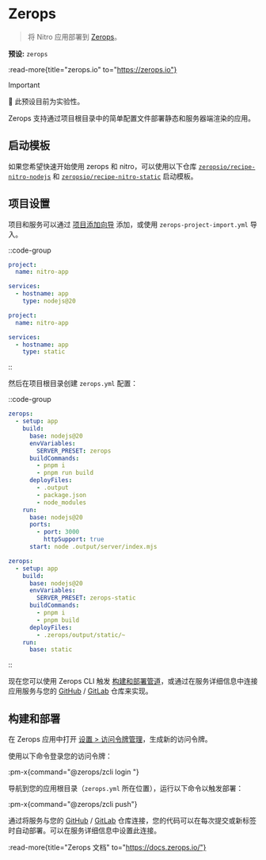 # Zerops

> 将 Nitro 应用部署到 [Zerops](https://zerops.io)。

**预设:** `zerops`

:read-more{title="zerops.io" to="https://zerops.io"}

> [!IMPORTANT]
> 🚧 此预设目前为实验性。

Zerops 支持通过项目根目录中的简单配置文件部署静态和服务器端渲染的应用。

## 启动模板

如果您希望快速开始使用 zerops 和 nitro，可以使用以下仓库 [`zeropsio/recipe-nitro-nodejs`](https://github.com/zeropsio/recipe-nitro-nodejs) 和 [`zeropsio/recipe-nitro-static`](https://github.com/zeropsio/recipe-nitro-static) 启动模板。

## 项目设置

项目和服务可以通过 [项目添加向导](https://app.zerops.io/dashboard/project-add) 添加，或使用 `zerops-project-import.yml` 导入。

::code-group
```yml [zerops-project-import.yml (node.js)]
project:
  name: nitro-app

services:
  - hostname: app
    type: nodejs@20
```
```yml [zerops-project-import.yml (static)]
project:
  name: nitro-app

services:
  - hostname: app
    type: static
```
::

然后在项目根目录创建 `zerops.yml` 配置：

::code-group
```yml [zerops.yml (node.js)]
zerops:
  - setup: app
    build:
      base: nodejs@20
      envVariables:
        SERVER_PRESET: zerops
      buildCommands:
        - pnpm i
        - pnpm run build
      deployFiles:
        - .output
        - package.json
        - node_modules
    run:
      base: nodejs@20
      ports:
        - port: 3000
          httpSupport: true
      start: node .output/server/index.mjs
```
```yml [zerops.yml (static)]
zerops:
  - setup: app
    build:
      base: nodejs@20
      envVariables:
        SERVER_PRESET: zerops-static
      buildCommands:
        - pnpm i
        - pnpm build
      deployFiles:
        - .zerops/output/static/~
    run:
      base: static
```
::

现在您可以使用 Zerops CLI 触发 [构建和部署管道](#building-deploying-your-app)，或通过在服务详细信息中连接应用服务与您的 [GitHub](https://docs.zerops.io/references/github-integration/) / [GitLab](https://docs.zerops.io/references/gitlab-integration) 仓库来实现。

## 构建和部署

在 Zerops 应用中打开 [设置 > 访问令牌管理](https://app.zerops.io/settings/token-management)，生成新的访问令牌。

使用以下命令登录您的访问令牌：

:pm-x{command="@zerops/zcli login <token>"}

导航到您的应用根目录（`zerops.yml` 所在位置），运行以下命令以触发部署：

:pm-x{command="@zerops/zcli push"}

通过将服务与您的 [GitHub](https://docs.zerops.io/references/gitlab-integration) / [GitLab](https://docs.zerops.io/references/gitlab-integration) 仓库连接，您的代码可以在每次提交或新标签时自动部署。可以在服务详细信息中设置此连接。

:read-more{title="Zerops 文档" to="https://docs.zerops.io/"}
